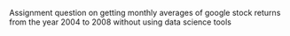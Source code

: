 Assignment question on getting monthly averages of google stock returns from the year 2004 to 2008 without using data science tools
